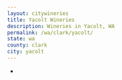 ```yaml
---
layout: citywineries
title: Yacolt Wineries
description: Wineries in Yacolt, WA
permalink: /wa/clark/yacolt/
state: wa
county: clark
city: yacolt
---
```

-
